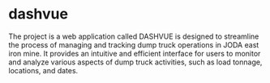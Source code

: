 # dashvue
The project is a web application called DASHVUE is designed to streamline the process of managing and tracking dump truck operations in JODA east iron mine. It provides an intuitive and efficient interface for users to monitor and analyze various aspects of dump truck activities, such as load tonnage, locations, and dates.
